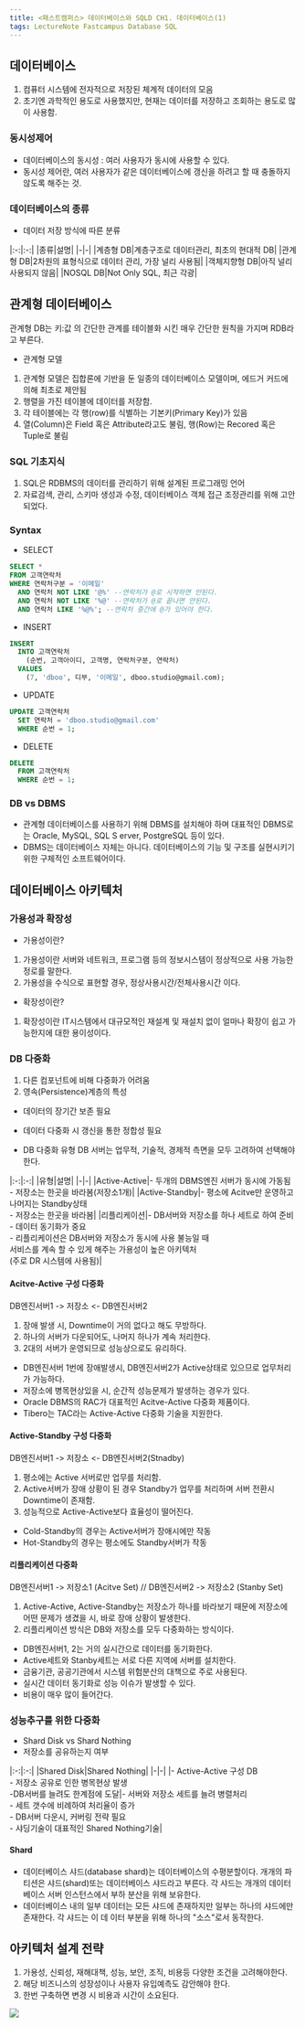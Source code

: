 ```yaml
---
title: <패스트캠퍼스> 데이터베이스와 SQLD CH1. 데이터베이스(1)
tags: LectureNote Fastcampus Database SQL
---
```


## 데이터베이스

1. 컴퓨터 시스템에 전자적으로 저장된 체계적 데이터의 모음
2. 초기엔 과학적인 용도로 사용했지만, 현재는 데이터를 저장하고 조회하는 용도로 많이 사용함.

### 동시성제어
- 데이터베이스의 동시성 : 여러 사용자가 동시에 사용할 수 있다.
- 동시성 제어란, 여러 사용자가 같은 데이터베이스에 갱신을 하려고 할 때 충돌하지 않도록 해주는 것.

### 데이터베이스의 종류

- 데이터 저장 방식에 따른 분류

|:-:|:-:|
|종류|설명|
|-|-|
|계층형 DB|계층구조로 데이터관리, 최초의 현대적 DB|
|관계형 DB|2차원의 표형식으로 데이터 관리, 가장 널리 사용됨|
|객체지향형 DB|아직 널리 사용되지 않음|
|NOSQL DB|Not Only SQL, 최근 각광|

## 관계형 데이터베이스

관계형 DB는 키:값 의 간단한 관계를 테이블화 시킨 매우 간단한 원칙을 가지며 RDB라고 부른다.

- 관계형 모델
1. 관계형 모델은 집합론에 기반을 둔 일종의 데이터베이스 모델이며, 에드거 커드에 의해 최초로 제안됨
2. 행렬을 가진 테이블에 데이터를 저장함.
3. 각 테이블에는 각 행(row)를 식별하는 기본키(Primary Key)가 있음
4. 열(Column)은 Field 혹은 Attribute라고도 불림, 행(Row)는 Recored 혹은 Tuple로 불림

### SQL 기초지식
1. SQL은 RDBMS의 데이터를 관리하기 위해 설계된 프로그래밍 언어
2. 자료검색, 관리, 스키마 생성과 수정, 데이터베이스 객체 접근 조정관리를 위해 고안되었다.

### Syntax

- SELECT
```sql
SELECT *
FROM 고객연락처
WHERE 연락처구분 = '이메일'
  AND 연락처 NOT LIKE '@%' --연락처가 @로 시작하면 안된다.
  AND 연락처 NOT LIKE '%@' --연락처가 @로 끝나면 안된다.
  AND 연락처 LIKE '%@%'; --연락처 중간에 @가 있어야 한다.
```

- INSERT
```sql
INSERT
  INTO 고객연락처
    (순번, 고객아이디, 고객명, 연락처구분, 연락처)
  VALUES
    (7, 'dboo', 디부, '이메일', dboo.studio@gmail.com);
```

- UPDATE
```sql
UPDATE 고객연락처
  SET 연락처 = 'dboo.studio@gmail.com'
  WHERE 순번 = 1;
```

- DELETE
```sql
DELETE
  FROM 고객연락처
  WHERE 순번 = 1;
```

### DB vs DBMS

- 관계형 데이터베이스를 사용하기 위해 DBMS를 설치해야 하며 대표적인 DBMS로는 Oracle, MySQL, SQL S
erver, PostgreSQL 등이 있다.
- DBMS는 데이터베이스 자체는 아니다. 데이터베이스의 기능 및 구조를 실현시키기위한 구체적인 소프트웨어이다.

## 데이터베이스 아키텍처

### 가용성과 확장성

- 가용성이란?

1. 가용성이란 서버와 네트워크, 프로그램 등의 정보시스템이 정상적으로 사용 가능한 정로를 말한다.
2. 가용성을 수식으로 표현할 경우, 정상사용시간/전체사용시간 이다.

- 확장성이란?

1. 확장성이란 IT시스템에서 대규모적인 재설계 및 재설치 없이 얼마나 확장이 쉽고 가능한지에 대한 용이성이다.

### DB 다중화

1. 다른 컴포넌트에 비해 다중화가 어려움
2. 영속(Persistence)계층의 특성
  - 데이터의 장기간 보존 필요
  - 데이터 다중화 시 갱신을 통한 정합성 필요

- DB 다중화 유형
DB 서버는 업무적, 기술적, 경제적 측면을 모두 고려하여 선택해야한다.

|:-:|:-:|
|유형|설명|
|-|-|
|Active-Active|- 두개의 DBMS엔진 서버가 동시에 가동됨 <br>- 저장소는 한곳을 바라봄(저장소1개)|
|Active-Standby|- 평소에 Acitve만 운영하고 나머지는 Standby상태<br>- 저장소는 한곳을 바라봄|
|리플리케이션|- DB서버와 저장소를 하나 세트로 하여 준비<br>- 데이터 동기화가 중요<br>- 리플리케이션은 DB서버와 저장소가 동시에 사용 불능일 때<br>서비스를 계속 할 수 있게 해주는 가용성이 높은 아키텍처<br>(주로 DR 시스템에 사용됨)|

#### Acitve-Active 구성 다중화

DB엔진서버1 -> 저장소 <- DB엔진서버2

1. 장애 발생 시, Downtime이 거의 없다고 해도 무방하다.
2. 하나의 서버가 다운되어도, 나머지 하나가 계속 처리한다.
3. 2대의 서버가 운영되므로 성능상으로도 유리하다.

- DB엔진서버 1번에 장애발생시, DB엔진서버2가 Active상태로 있으므로 업무처리가 가능하다.
- 저장소에 병목현상있을 시, 순간적 성능문제가 발생하는 경우가 있다.
- Oracle DBMS의 RAC가 대표적인 Acitve-Active 다중화 제품이다.
- Tibero는 TAC라는 Active-Active 다중화 기술을 지원한다.

#### Active-Standby 구성 다중화

DB엔진서버1 -> 저장소 <- DB엔진서버2(Stnadby)

1. 평소에는 Active 서버로만 업무를 처리함.
2. Active서버가 장애 상황이 된 경우 Standby가 업무를 처리하며 서버 전환시 Downtime이 존재함.
3. 성능적으로 Active-Active보다 효율성이 떨어진다.

- Cold-Standby의 경우는 Active서버가 장애시에만 작동
- Hot-Standby의 경우는 평소에도 Standby서버가 작동

#### 리플리케이션 다중화

DB엔진서버1 -> 저장소1 (Acitve Set) // DB엔진서버2 -> 저장소2 (Stanby Set)

1. Active-Active, Active-Standby는 저장소가 하나를 바라보기 때문에 저장소에 어떤 문제가 생겼을
시, 바로 장애 상황이 발생한다.
2. 리플리케이션 방식은 DB와 저장소를 모두 다중화하는 방식이다.

- DB엔진서버1, 2는 거의 실시간으로 데이터를 동기화한다.
- Active세트와 Stanby세트는 서로 다른 지역에 서버를 설치한다.
- 금융기관, 공공기관에서 시스템 위험분산의 대책으로 주로 사용된다.
- 실시간 데이터 동기화로 성능 이슈가 발생할 수 있다.
- 비용이 매우 많이 들어간다.

### 성능추구를 위한 다중화

- Shard Disk vs Shard Nothing
- 저장소를 공유하는지 여부

|:-:|:-:|
|Shared Disk|Shared Nothing|
|-|-|
|- Active-Active 구성 DB<br>- 저장소 공유로 인한 병목현상 발생<br>-DB서버를 늘려도 한계점에 도달|- 서버와 저장소 세트를 늘려 병렬처리<br>- 세트 갯수에 비례하여 처리율이 증가<br>- DB서버 다운시, 커버링 전략 필요<br>- 샤딩기술이 대표적인 Shared Nothing기술|

#### Shard
- 데이터베이스 샤드(database shard)는 데이터베이스의 수평분할이다. 개개의 파티션은 샤드(shard)또는
데이터베이스 샤드라고 부른다. 각 샤드는 개개의 데이터베이스 서버 인스턴스에서 부하 분산을 위해 보유한다.
- 데이터베이스 내의 일부 데이터는 모든 샤드에 존재하지만 일부는 하나의 샤드에만 존재한다. 각 샤드는 이 데
이터 부분을 위해 하나의 "소스"로서 동작한다.

## 아키텍처 설계 전략

1. 가용성, 신뢰성, 재해대책, 성능, 보안, 조직, 비용등 다양한 조건을 고려해야한다.
2. 해당 비즈니스의 성장성이나 사용자 유입예측도 감안해야 한다.
3. 한번 구축하면 변경 시 비용과 시간이 소요된다.

![](/assets/img/LectureNote/FastCampus/db-aio/architecture-strategy.png)
